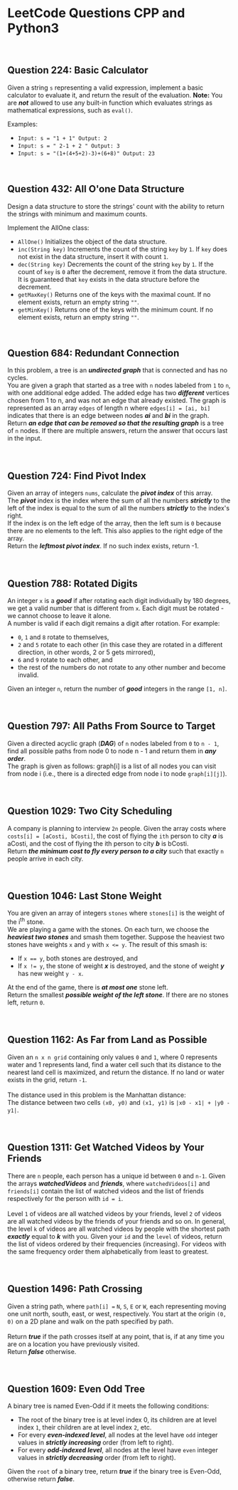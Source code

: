 # LeetCode Questions CPP and Python3
<br>

## Question 224: Basic Calculator
Given a string `s` representing a valid expression, implement a basic calculator to evaluate it, and return the result of the evaluation.
**Note:** You are ***not*** allowed to use any built-in function which evaluates strings as mathematical expressions, such as `eval()`.

Examples:
- `
Input: s = "1 + 1"
Output: 2
`<br>
- `
Input: s = " 2-1 + 2 "
Output: 3
`<br>
- `
Input: s = "(1+(4+5+2)-3)+(6+8)"
Output: 23
`
<br>




## Question 432: All O'one Data Structure
Design a data structure to store the strings' count with the ability to return the strings with minimum and maximum counts.

Implement the AllOne class:
* `AllOne()` Initializes the object of the data structure.
* `inc(String key)` Increments the count of the string `key` by `1`. If `key` does not exist in the data structure, insert it with count `1`.
* `dec(String key)` Decrements the count of the string `key` by `1`. If the count of `key` is `0` after the decrement, remove it from the data structure. It is guaranteed that `key` exists in the data structure before the decrement.
* `getMaxKey()` Returns one of the keys with the maximal count. If no element exists, return an empty string `""`.
* `getMinKey()` Returns one of the keys with the minimum count. If no element exists, return an empty string `""`.
<br>




## Question 684: Redundant Connection
In this problem, a tree is an ***undirected graph*** that is connected and has no cycles. <br>
You are given a graph that started as a tree with `n` nodes labeled from `1` to `n`, with one additional edge added. The added edge has two ***different*** vertices chosen from 1 to n, and was not an edge that already existed. The graph is represented as an array `edges` of length n where `edges[i] = [ai, bi]` indicates that there is an edge between nodes ***ai*** and ***bi*** in the graph. <br>
Return ***an edge that can be removed so that the resulting graph*** is a tree of `n` nodes. If there are multiple answers, return the answer that occurs last in the input.
<br><br><br>




## Question 724: Find Pivot Index
Given an array of integers `nums`, calculate the ***pivot index*** of this array. <br>
The ***pivot*** index is the index where the sum of all the numbers ***strictly*** to the left of the index is equal to the sum of all the numbers ***strictly*** to the index's right. <br>
If the index is on the left edge of the array, then the left sum is `0` because there are no elements to the left. This also applies to the right edge of the array. <br>
Return the ***leftmost pivot index***. If no such index exists, return -1.
<br><br><br>




## Question 788: Rotated Digits
An integer `x` is a ***good*** if after rotating each digit individually by 180 degrees, we get a valid number that is different from `x`. Each digit must be rotated - we cannot choose to leave it alone. <br>
A number is valid if each digit remains a digit after rotation. For example: <br>
* `0`, `1` and `8` rotate to themselves,
* `2` and `5` rotate to each other (in this case they are rotated in a different direction, in other words, 2 or 5 gets mirrored),
* `6` and `9` rotate to each other, and
* the rest of the numbers do not rotate to any other number and become invalid.

Given an integer `n`, return the number of ***good*** integers in the range `[1, n]`.
<br><br><br>




## Question 797: All Paths From Source to Target
Given a directed acyclic graph (***DAG***) of `n` nodes labeled from `0` to `n - 1`, find all possible paths from node 0 to node n - 1 and return them in ***any order***.
<br>
The graph is given as follows: graph[i] is a list of all nodes you can visit from node i (i.e., there is a directed edge from node i to node `graph[i][j]`).
<br><br><br>




## Question 1029: Two City Scheduling
A company is planning to interview `2n` people. Given the array costs where `costs[i] = [aCosti, bCosti]`, the cost of flying the `ith` person to city ***a*** is aCosti, and the cost of flying the ith person to city ***b*** is bCosti. <br>
Return ***the minimum cost to fly every person to a city*** such that exactly `n` people arrive in each city.
<br><br><br>




## Question 1046: Last Stone Weight
You are given an array of integers `stones` where `stones[i]` is the weight of the i<sup>th</sup> stone. <br>
We are playing a game with the stones. On each turn, we choose the ***heaviest two stones*** and smash them together. Suppose the heaviest two stones have weights `x` and `y` with `x <= y`. The result of this smash is:
* If `x == y`, both stones are destroyed, and
* If `x != y`, the stone of weight ***x*** is destroyed, and the stone of weight ***y*** has new weight `y - x`.<br>

At the end of the game, there is ***at most one*** stone left.<br>
Return the smallest ***possible weight of the left stone***. If there are no stones left, return `0`.
<br><br><br>




## Question 1162: As Far from Land as Possible
Given an `n x n grid` containing only values `0` and `1`, where 0 represents water and 1 represents land, find a water cell such that its distance to the nearest land cell is maximized, and return the distance. If no land or water exists in the grid, return `-1`. <br><br>
The distance used in this problem is the Manhattan distance: <br>
The distance between two cells `(x0, y0)` and `(x1, y1)` is `|x0 - x1| + |y0 - y1|`.
<br><br><br>




## Question 1311: Get Watched Videos by Your Friends
There are `n` people, each person has a unique id between `0` and `n-1`. Given the arrays ***watchedVideos*** and ***friends***, where `watchedVideos[i]` and `friends[i]` contain the list of watched videos and the list of friends respectively for the person with `id = i`. <br><br>
Level `1` of videos are all watched videos by your friends, level `2` of videos are all watched videos by the friends of your friends and so on. In general, the level `k` of videos are all watched videos by people with the shortest path ***exactly*** equal to ***k*** with you. Given your `id` and the `level` of videos, return the list of videos ordered by their frequencies (increasing). For videos with the same frequency order them alphabetically from least to greatest. 
<br><br><br>




## Question 1496: Path Crossing
Given a string path, where `path[i] =` `N`, `S`, `E` or `W`, each representing moving one unit north, south, east, or west, respectively. You start at the origin `(0, 0)` on a 2D plane and walk on the path specified by path.
<br><br>
Return ***true*** if the path crosses itself at any point, that is, if at any time you are on a location you have previously visited. <br>
Return ***false*** otherwise.
<br><br><br>




## Question 1609: Even Odd Tree
A binary tree is named Even-Odd if it meets the following conditions: <br>
* The root of the binary tree is at level index 0, its children are at level index `1`, their children are at level index `2`, etc. <br>
* For every ***even-indexed level***, all nodes at the level have `odd` integer values in ***strictly increasing*** order (from left to right). <br>
* For every ***odd-indexed level***, all nodes at the level have `even` integer values in ***strictly decreasing*** order (from left to right). <br>

Given the `root` of a binary tree, return ***true*** if the binary tree is Even-Odd, otherwise return ***false***.
<br>
